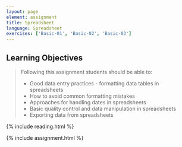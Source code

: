 ```yaml
---
layout: page
element: assignment
title: Spreadsheet                
language: Spreadsheet
exercises: ['Basic-01', 'Basic-02', 'Basic-03']
---
```


## Learning Objectives

> Following this assignment students should be able to:
>
> - Good data entry practices - formatting data tables in spreadsheets
> - How to avoid common formatting mistakes
> - Approaches for handling dates in spreadsheets
> - Basic quality control and data manipulation in spreadsheets
> - Exporting data from spreadsheets


{% include reading.html %}



{% include assignment.html %}

<!-- End of Assignments Template - Be sure to keep the include statements -->



